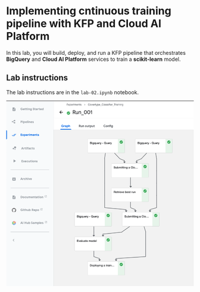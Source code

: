 # Implementing cntinuous training pipeline with KFP and Cloud AI Platform

In this lab, you will build, deploy, and run a KFP pipeline that orchestrates **BigQuery** and **Cloud AI Platform** services to train a **scikit-learn** model.


## Lab instructions
The lab instructions are in the `lab-02.ipynb` notebook.

![my gcp run result](ScreenShot2021-02-19at10.02.52PM.png)